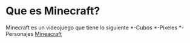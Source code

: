 # Que es Minecraft?
Minecraft es un videojuego que tiene lo siguiente
*-Cubos
*-Pixeles
*-Personajes
[Mineacraft](https://www.google.com/url?sa=i&url=https%3A%2F%2Fwww.xbox.com%2Fes-ES%2Fgames%2Fminecraft&psig=AOvVaw2e3vBupXDr6D5d6wD1RNYh&ust=1758109802411000&source=images&cd=vfe&opi=89978449&ved=0CBUQjRxqFwoTCNDgwcab3Y8DFQAAAAAdAAAAABAE)
